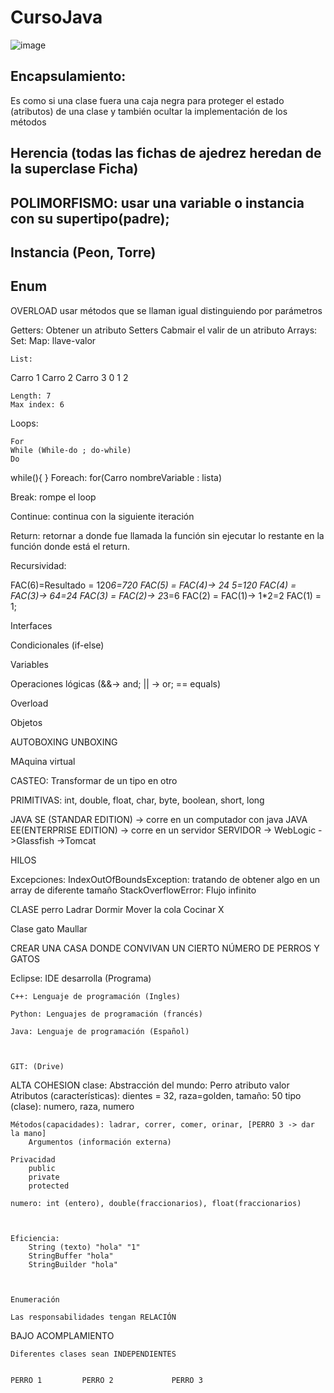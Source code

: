 # CursoJava
![image](https://user-images.githubusercontent.com/17090457/126040910-18e3e651-ffa7-4e73-8703-dd8c9f2f6cb0.png)


## Encapsulamiento:

Es como si una clase fuera una caja negra para proteger el estado (atributos) de una clase y también ocultar la implementación de los métodos

## Herencia (todas las fichas de ajedrez heredan de la superclase Ficha)

## POLIMORFISMO: usar una variable o instancia con su supertipo(padre);

## Instancia (Peon, Torre)

## Enum


OVERLOAD usar métodos que se llaman igual distinguiendo por parámetros


Getters:
  Obtener un atributo
Setters
  Cabmair el valir de un atributo
Arrays:
	Set:
	Map: llave-valor
		
	List: 


Carro 1
Carro 2
Carro 3
0
1
2

	Length: 7
	Max index: 6


Loops:

	For
	While (While-do ; do-while)
	Do
while(){
}
Foreach: for(Carro nombreVariable : lista)

Break: rompe el loop

Continue: continua con la siguiente iteración 

Return: retornar a donde fue llamada la función sin ejecutar lo restante en la función donde está el return.

Recursividad:


FAC(6)=Resultado = 120*6=720
FAC(5) = FAC(4)-> 24 *5=120
FAC(4) = FAC(3)-> 6*4=24
FAC(3) = FAC(2)-> 2*3=6
FAC(2) = FAC(1)-> 1*2=2
FAC(1) = 1;

Interfaces


Condicionales (if-else)

Variables

Operaciones lógicas (&&-> and; || -> or; == equals)

Overload


Objetos






AUTOBOXING
UNBOXING

MAquina virtual

CASTEO: Transformar de un tipo en otro

PRIMITIVAS: int, double, float, char, byte, boolean, short, long



	

JAVA SE (STANDAR EDITION) -> corre en un computador con java
JAVA EE(ENTERPRISE EDITION) -> corre en un servidor
	SERVIDOR
		-> WebLogic
		->Glassfish
		->Tomcat


HILOS

Excepciones:
	IndexOutOfBoundsException: tratando de obtener algo en un array de diferente tamaño
	StackOverflowError: Flujo infinito

CLASE perro
	Ladrar
	Dormir
	Mover la cola
	Cocinar X

	
 
Clase gato
	Maullar 


CREAR UNA CASA DONDE CONVIVAN UN CIERTO NÚMERO DE PERROS Y GATOS



Eclipse: IDE desarrolla (Programa)

	C++: Lenguaje de programación (Ingles)

	Python: Lenguajes de programación (francés)

	Java: Lenguaje de programación (Español)
	
	
	
	GIT: (Drive)
	
	
	
ALTA COHESION
	clase: 
		Abstracción del mundo: Perro
								atributo	   valor
	Atributos (características): dientes    =   32, raza=golden, tamaño: 50
		tipo (clase):								  numero,		raza,			numero
	
	Métodos(capacidades): ladrar, correr, comer, orinar, [PERRO 3 -> dar la mano]
		Argumentos (información externa)
	
	Privacidad
		public
		private
		protected	
	
	numero: int (entero), double(fraccionarios), float(fraccionarios)
	
	
	
	Eficiencia:
		String (texto) "hola" "1"
		StringBuffer "hola"
		StringBuilder "hola"
		
	
	
	Enumeración
	
	Las responsabilidades tengan RELACIÓN

BAJO ACOMPLAMIENTO

	Diferentes clases sean INDEPENDIENTES
	
	
	PERRO 1			PERRO 2				PERRO 3
	
	
	

